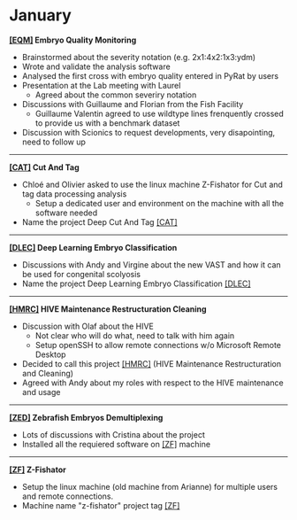 # January

**[[EQM]](EQM_project) Embryo Quality Monitoring**
   * Brainstormed about the severity notation (e.g. 2x1:4x2:1x3:ydm) 
   * Wrote and validate the analysis software
   * Analysed the first cross with embryo quality entered in PyRat by users
   * Presentation at the Lab meeting with Laurel
     * Agreed about the common severiry notation
   * Discussions with Guillaume and Florian from the Fish Facility
     * Guillaume Valentin agreed to use wildtype lines frenquently crossed to provide us with a benchmark dataset
   * Discussion with Scionics to request developments, very disapointing, need to follow up

--------------

**[[CAT]](CAT_project) Cut And Tag**
   * Chloé and Olivier asked to use the linux machine Z-Fishator for Cut and tag data processing analysis
     * Setup a dedicated user and environment on the machine with all the software needed
   * Name the project Deep Cut And Tag [[CAT]](CAT_project)
 
--------------

**[[DLEC]](DLEC_project) Deep Learning Embryo Classification**
   * Discussions with Andy and Virgine about the new VAST and how it can be used for congenital scolyosis
   * Name the project Deep Learning Embryo Classification [[DLEC]](DLEC_project)

--------------

**[[HMRC]](HMRC_project) HIVE Maintenance Restructuration Cleaning**
   * Discussion with Olaf about the HIVE
      * Not clear who will do what, need to talk with him again
      * Setup openSSH to allow remote connections w/o Microsoft Remote Desktop
   * Decided to call this project [[HMRC]](HMRC_project) (HIVE Maintenance Restructuration and Cleaning)
   * Agreed with Andy about my roles with respect to the HIVE maintenance and usage

--------------

**[[ZED]](ZED_project) Zebrafish Embryos Demultiplexing**
   * Lots of discussions with Cristina about the project
   * Installed all the requiered software on [[ZF]](ZF_project) machine

--------------

**[[ZF]](ZF_project) Z-Fishator** 
   * Setup the linux machine (old machine from Arianne) for multiple users and remote connections. 
   * Machine name "z-fishator" project tag [[ZF]](ZF_project) 


